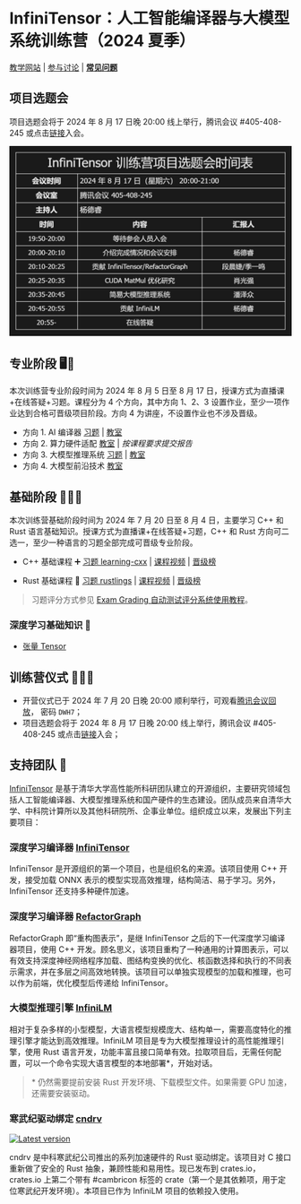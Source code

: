 ﻿# InfiniTensor：人工智能编译器与大模型系统训练营（2024 夏季）

[教学网站](https://opencamp.cn/InfiniTensor/camp/2024summer)
|
[参与讨论](https://github.com/orgs/LearningInfiniTensor/discussions)
|
[**常见问题**](../qa/doc.md)

## 项目选题会

项目选题会将于 2024 年 8 月 17 日晚 20:00 线上举行，腾讯会议 #405-408-245 或点击[链接](https://meeting.tencent.com/dm/CFTCSJnmJkeL)入会。

![项目选题会时间表](select-time.png)

## 专业阶段 🖥️📃

本次训练营专业阶段时间为 2024 年 8 月 5 日至 8 月 17 日，授课方式为直播课+在线答疑+习题。课程分为 4 个方向，其中方向 1、2、3 设置作业，至少一项作业达到合格可晋级项目阶段。方向 4 为讲座，不设置作业也不涉及晋级。

- 方向 1. AI 编译器 [习题](https://github.com/LearningInfiniTensor/TinyInfiniTensor) | [教室](https://opencamp.cn/InfiniTensor/camp/2024summer/stage/3)
- 方向 2. 算力硬件适配 [教室](https://opencamp.cn/InfiniTensor/camp/2024summer/stage/4) | *按课程要求提交报告*
- 方向 3. 大模型推理系统 [习题](https://github.com/LearningInfiniTensor/learning-lm-rs) | [教室](https://opencamp.cn/InfiniTensor/camp/2024summer/stage/5)
- 方向 4. 大模型前沿技术 [教室](https://opencamp.cn/InfiniTensor/camp/2024summer/stage/6)

## 基础阶段 🧑‍💻💯

本次训练营基础阶段时间为 2024 年 7 月 20 日至 8 月 4 日，主要学习 C++ 和 Rust 语言基础知识。授课方式为直播课+在线答疑+习题，C++ 和 Rust 方向可二选一，至少一种语言的习题全部完成可晋级专业阶段。

- C++ 基础课程 ➕ [习题 learning-cxx](https://github.com/LearningInfiniTensor/learning-cxx)
  |
  [课程视频](https://opencamp.cn/InfiniTensor/camp/2024summer/stage/1?tab=video)
  |
  [晋级榜](https://opencamp.cn/InfiniTensor/camp/2024summer/stage/1?tab=rank)

- Rust 基础课程 🦀 [习题 rustlings](https://rustlings.cool/)
  |
  [课程视频](https://opencamp.cn/InfiniTensor/camp/2024summer/stage/2?tab=video)
  |
  [晋级榜](https://opencamp.cn/InfiniTensor/camp/2024summer/stage/2?tab=rank)

> 习题评分方式参见 [Exam Grading 自动测试评分系统使用教程](../exam-grading-user-guide/doc.md)。

### 深度学习基础知识 📖

- [张量 Tensor](../reading/tensor.md)

## 训练营仪式 🎉🎉🎉

- 开营仪式已于 2024 年 7 月 20 日晚 20:00 顺利举行，可观看[腾讯会议回放](https://meeting.tencent.com/v2/cloud-record/share?id=81da07c1-a905-4955-b968-a8caa9644271&from=3)， 密码 `DWH7`；
- 项目选题会将于 2024 年 8 月 17 日晚 20:00 线上举行，腾讯会议 #405-408-245 或点击[链接](https://meeting.tencent.com/dm/CFTCSJnmJkeL)入会；

## 支持团队 🤝

[InfiniTensor](https://github.com/InfiniTensor) 是基于清华大学高性能所科研团队建立的开源组织，主要研究领域包括人工智能编译器、大模型推理系统和国产硬件的生态建设。团队成员来自清华大学、中科院计算所以及其他科研院所、企事业单位。组织成立以来，发展出下列主要项目：

### 深度学习编译器 [InfiniTensor](https://github.com/InfiniTensor/InfiniTensor)

InfiniTensor 是开源组织的第一个项目，也是组织名的来源。该项目使用 C++ 开发，接受加载 ONNX 表示的模型实现高效推理，结构简洁、易于学习。另外，InfiniTensor 还支持多种硬件加速。

### 深度学习编译器 [RefactorGraph](https://github.com/InfiniTensor/RefactorGraph)

RefactorGraph 即“重构图表示”，是继 InfiniTensor 之后的下一代深度学习编译器项目，使用 C++ 开发。顾名思义，该项目重构了一种通用的计算图表示，可以有效支持深度神经网络程序加载、图结构变换的优化、核函数选择和执行的不同表示需求，并在多层之间高效地转换。该项目可以单独实现模型的加载和推理，也可以作为前端，优化模型后传递给 InfiniTensor。

### 大模型推理引擎 [InfiniLM](https://github.com/InfiniTensor/InfiniLM)

相对于复杂多样的小型模型，大语言模型规模庞大、结构单一，需要高度特化的推理引擎才能达到高效推理。InfiniLM 项目是专为大模型推理设计的高性能推理引擎，使用 Rust 语言开发，功能丰富且接口简单有效。拉取项目后，无需任何配置，可以一个命令实现大语言模型的本地部署*，开始对话。

> \* 仍然需要提前安装 Rust 开发环境、下载模型文件。如果需要 GPU 加速，还需要安装驱动。

### 寒武纪驱动绑定 [cndrv](https://github.com/InfiniTensor/cndrv)

[![Latest version](https://img.shields.io/crates/v/cndrv.svg)](https://crates.io/crates/cndrv)

cndrv 是中科寒武纪公司推出的系列加速硬件的 Rust 驱动绑定。该项目对 C 接口重新做了安全的 Rust 抽象，兼顾性能和易用性。现已发布到 crates.io，crates.io 上第二个带有 #cambricon 标签的 crate（第一个是其依赖项，用于定位寒武纪开发环境）。本项目已作为 InfiniLM 项目的依赖投入使用。
